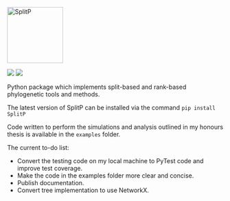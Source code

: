 <img src="https://user-images.githubusercontent.com/27327007/74098210-a760a700-4b69-11ea-8623-28708864d8c7.png" alt="SplitP" width="130"/>


[![](https://img.shields.io/pypi/v/SplitP.svg)](https://pypi.org/project/SplitP/)  ![](https://github.com/js51/SplitP/workflows/build/badge.svg)

Python package which implements split-based and rank-based phylogenetic tools and methods.

The latest version of SplitP can be installed via the command
`pip install SplitP`

Code written to perform the simulations and analysis outlined in my honours thesis is available in the `examples` folder.

The current to-do list:
* Convert the testing code on my local machine to PyTest code and improve test coverage.
* Make the code in the examples folder more clear and concise.
* Publish documentation.
* Convert tree implementation to use NetworkX.
